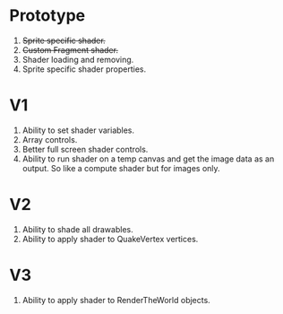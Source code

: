 # Prototype

1. ~~Sprite specific shader.~~
2. ~~Custom Fragment shader.~~
3. Shader loading and removing.
4. Sprite specific shader properties.

# V1

1. Ability to set shader variables.
2. Array controls.
3. Better full screen shader controls.
4. Ability to run shader on a temp canvas and get the image data as an output. So like a compute shader but for images only.

# V2

1. Ability to shade all drawables.
2. Ability to apply shader to QuakeVertex vertices.

# V3
1. Ability to apply shader to RenderTheWorld objects.
